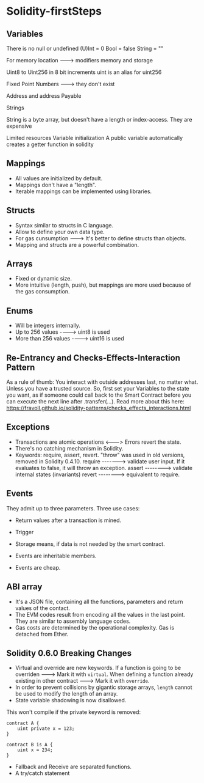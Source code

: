 # Solidity-firstSteps

## Variables

There is no null or undefined
(U)Int = 0
Bool = false
String = ""

For memory location ---> modifiers memory and storage

Uint8 to Uint256 in  8 bit increments
uint is an alias for uint256

Fixed Point Numbers ---> they don't exist

Address and address Payable

Strings

String is a byte array, but doesn't have a length or index-access.
They are expensive

Limited resources
Variable initialization
A public variable automatically creates a getter function in solidity


## Mappings

- All values are initialized by default.
- Mappings don't have a "length".
- Iterable mappings can be implemented using libraries.

## Structs

- Syntax similar to structs in C language.
- Allow to define your own data type.
- For gas cunsumption ---> It's better to define structs than objects.
- Mapping and structs are a powerful combination.

## Arrays

- Fixed or dynamic size.
- More intuitive (length, push), but mappings are more used because of the gas consumption.

## Enums

- Will be integers internally.
- Up to 256 values ----> uint8 is used
- More than 256 values ----> uint16 is used

## Re-Entrancy and Checks-Effects-Interaction Pattern

As a rule of thumb: You interact with outside addresses last, no matter what. Unless you have a trusted source. So, first set your Variables to the state you want, as if someone could call back to the Smart Contract before you can execute the next line after .transfer(...). Read more about this here: https://fravoll.github.io/solidity-patterns/checks_effects_interactions.html


## Exceptions 

- Transactions are atomic operations <---> Errors revert the state.
- There's no catching mechanism in Solidity.
- Keywords: require, assert, revert. "throw" was used in old versions, removed in Solidity 0.4.10.
require -------> validate user input. If it evaluates to false, it will throw an exception. 
assert --------> validate internal states (invariants)
revert --------> equivalent to require.


## Events

They admit up to three parameters.
Three use cases:
- Return values after a transaction is mined.
- Trigger
- Storage means, if data is not needed by the smart contract.

- Events are inheritable members.
- Events are cheap.


## ABI array

- It's a JSON file, containing all the functions, parameters and return values of the contact.
- The EVM codes result from encoding all the values in the last point. They are similar to assembly language codes.
- Gas costs are determined by the operational complexity.
Gas is detached from Ether.


## Solidity 0.6.0 Breaking Changes

- Virtual and override are new keywords.
If a function is going to be overriden ---> Mark it with `virtual`.
When defining a function already existing in other contract ---> Mark it with `override`.
- In order to prevent collisions by gigantic storage arrays, `length` cannot be used to modify the length of an array.
- State variable shadowing is now disallowed.

This won't compile if the private keyword is removed:
```
contract A {
    uint private x = 123;
}

contract B is A {
    uint x = 234;
}

```

- Fallback and Receive are separated functions.
- A try/catch statement 